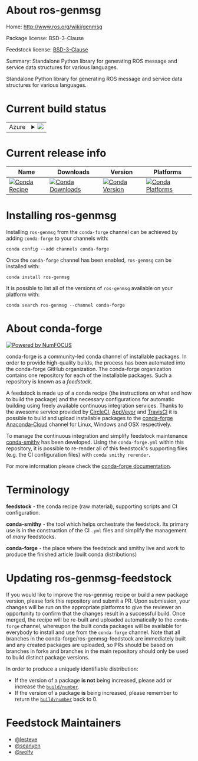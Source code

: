 About ros-genmsg
================

Home: http://www.ros.org/wiki/genmsg

Package license: BSD-3-Clause

Feedstock license: [BSD-3-Clause](https://github.com/conda-forge/ros-genmsg-feedstock/blob/master/LICENSE.txt)

Summary: Standalone Python library for generating ROS message and service data structures for various languages.


Standalone Python library for generating ROS message and service data
structures for various languages.


Current build status
====================


<table>
    
  <tr>
    <td>Azure</td>
    <td>
      <details>
        <summary>
          <a href="https://dev.azure.com/conda-forge/feedstock-builds/_build/latest?definitionId=8151&branchName=master">
            <img src="https://dev.azure.com/conda-forge/feedstock-builds/_apis/build/status/ros-genmsg-feedstock?branchName=master">
          </a>
        </summary>
        <table>
          <thead><tr><th>Variant</th><th>Status</th></tr></thead>
          <tbody><tr>
              <td>linux_64_c_compiler_version7cxx_compiler_version7python3.6.____cpython</td>
              <td>
                <a href="https://dev.azure.com/conda-forge/feedstock-builds/_build/latest?definitionId=8151&branchName=master">
                  <img src="https://dev.azure.com/conda-forge/feedstock-builds/_apis/build/status/ros-genmsg-feedstock?branchName=master&jobName=linux&configuration=linux_64_c_compiler_version7cxx_compiler_version7python3.6.____cpython" alt="variant">
                </a>
              </td>
            </tr><tr>
              <td>linux_64_c_compiler_version7cxx_compiler_version7python3.7.____cpython</td>
              <td>
                <a href="https://dev.azure.com/conda-forge/feedstock-builds/_build/latest?definitionId=8151&branchName=master">
                  <img src="https://dev.azure.com/conda-forge/feedstock-builds/_apis/build/status/ros-genmsg-feedstock?branchName=master&jobName=linux&configuration=linux_64_c_compiler_version7cxx_compiler_version7python3.7.____cpython" alt="variant">
                </a>
              </td>
            </tr><tr>
              <td>linux_64_c_compiler_version7cxx_compiler_version7python3.8.____cpython</td>
              <td>
                <a href="https://dev.azure.com/conda-forge/feedstock-builds/_build/latest?definitionId=8151&branchName=master">
                  <img src="https://dev.azure.com/conda-forge/feedstock-builds/_apis/build/status/ros-genmsg-feedstock?branchName=master&jobName=linux&configuration=linux_64_c_compiler_version7cxx_compiler_version7python3.8.____cpython" alt="variant">
                </a>
              </td>
            </tr><tr>
              <td>linux_64_c_compiler_version7cxx_compiler_version7python3.9.____cpython</td>
              <td>
                <a href="https://dev.azure.com/conda-forge/feedstock-builds/_build/latest?definitionId=8151&branchName=master">
                  <img src="https://dev.azure.com/conda-forge/feedstock-builds/_apis/build/status/ros-genmsg-feedstock?branchName=master&jobName=linux&configuration=linux_64_c_compiler_version7cxx_compiler_version7python3.9.____cpython" alt="variant">
                </a>
              </td>
            </tr><tr>
              <td>osx_64_c_compiler_version10cxx_compiler_version10python3.6.____cpython</td>
              <td>
                <a href="https://dev.azure.com/conda-forge/feedstock-builds/_build/latest?definitionId=8151&branchName=master">
                  <img src="https://dev.azure.com/conda-forge/feedstock-builds/_apis/build/status/ros-genmsg-feedstock?branchName=master&jobName=osx&configuration=osx_64_c_compiler_version10cxx_compiler_version10python3.6.____cpython" alt="variant">
                </a>
              </td>
            </tr><tr>
              <td>osx_64_c_compiler_version10cxx_compiler_version10python3.7.____cpython</td>
              <td>
                <a href="https://dev.azure.com/conda-forge/feedstock-builds/_build/latest?definitionId=8151&branchName=master">
                  <img src="https://dev.azure.com/conda-forge/feedstock-builds/_apis/build/status/ros-genmsg-feedstock?branchName=master&jobName=osx&configuration=osx_64_c_compiler_version10cxx_compiler_version10python3.7.____cpython" alt="variant">
                </a>
              </td>
            </tr><tr>
              <td>osx_64_c_compiler_version10cxx_compiler_version10python3.8.____cpython</td>
              <td>
                <a href="https://dev.azure.com/conda-forge/feedstock-builds/_build/latest?definitionId=8151&branchName=master">
                  <img src="https://dev.azure.com/conda-forge/feedstock-builds/_apis/build/status/ros-genmsg-feedstock?branchName=master&jobName=osx&configuration=osx_64_c_compiler_version10cxx_compiler_version10python3.8.____cpython" alt="variant">
                </a>
              </td>
            </tr><tr>
              <td>osx_64_c_compiler_version10cxx_compiler_version10python3.9.____cpython</td>
              <td>
                <a href="https://dev.azure.com/conda-forge/feedstock-builds/_build/latest?definitionId=8151&branchName=master">
                  <img src="https://dev.azure.com/conda-forge/feedstock-builds/_apis/build/status/ros-genmsg-feedstock?branchName=master&jobName=osx&configuration=osx_64_c_compiler_version10cxx_compiler_version10python3.9.____cpython" alt="variant">
                </a>
              </td>
            </tr>
          </tbody>
        </table>
      </details>
    </td>
  </tr>
</table>

Current release info
====================

| Name | Downloads | Version | Platforms |
| --- | --- | --- | --- |
| [![Conda Recipe](https://img.shields.io/badge/recipe-ros--genmsg-green.svg)](https://anaconda.org/conda-forge/ros-genmsg) | [![Conda Downloads](https://img.shields.io/conda/dn/conda-forge/ros-genmsg.svg)](https://anaconda.org/conda-forge/ros-genmsg) | [![Conda Version](https://img.shields.io/conda/vn/conda-forge/ros-genmsg.svg)](https://anaconda.org/conda-forge/ros-genmsg) | [![Conda Platforms](https://img.shields.io/conda/pn/conda-forge/ros-genmsg.svg)](https://anaconda.org/conda-forge/ros-genmsg) |

Installing ros-genmsg
=====================

Installing `ros-genmsg` from the `conda-forge` channel can be achieved by adding `conda-forge` to your channels with:

```
conda config --add channels conda-forge
```

Once the `conda-forge` channel has been enabled, `ros-genmsg` can be installed with:

```
conda install ros-genmsg
```

It is possible to list all of the versions of `ros-genmsg` available on your platform with:

```
conda search ros-genmsg --channel conda-forge
```


About conda-forge
=================

[![Powered by NumFOCUS](https://img.shields.io/badge/powered%20by-NumFOCUS-orange.svg?style=flat&colorA=E1523D&colorB=007D8A)](http://numfocus.org)

conda-forge is a community-led conda channel of installable packages.
In order to provide high-quality builds, the process has been automated into the
conda-forge GitHub organization. The conda-forge organization contains one repository
for each of the installable packages. Such a repository is known as a *feedstock*.

A feedstock is made up of a conda recipe (the instructions on what and how to build
the package) and the necessary configurations for automatic building using freely
available continuous integration services. Thanks to the awesome service provided by
[CircleCI](https://circleci.com/), [AppVeyor](https://www.appveyor.com/)
and [TravisCI](https://travis-ci.com/) it is possible to build and upload installable
packages to the [conda-forge](https://anaconda.org/conda-forge)
[Anaconda-Cloud](https://anaconda.org/) channel for Linux, Windows and OSX respectively.

To manage the continuous integration and simplify feedstock maintenance
[conda-smithy](https://github.com/conda-forge/conda-smithy) has been developed.
Using the ``conda-forge.yml`` within this repository, it is possible to re-render all of
this feedstock's supporting files (e.g. the CI configuration files) with ``conda smithy rerender``.

For more information please check the [conda-forge documentation](https://conda-forge.org/docs/).

Terminology
===========

**feedstock** - the conda recipe (raw material), supporting scripts and CI configuration.

**conda-smithy** - the tool which helps orchestrate the feedstock.
                   Its primary use is in the construction of the CI ``.yml`` files
                   and simplify the management of *many* feedstocks.

**conda-forge** - the place where the feedstock and smithy live and work to
                  produce the finished article (built conda distributions)


Updating ros-genmsg-feedstock
=============================

If you would like to improve the ros-genmsg recipe or build a new
package version, please fork this repository and submit a PR. Upon submission,
your changes will be run on the appropriate platforms to give the reviewer an
opportunity to confirm that the changes result in a successful build. Once
merged, the recipe will be re-built and uploaded automatically to the
`conda-forge` channel, whereupon the built conda packages will be available for
everybody to install and use from the `conda-forge` channel.
Note that all branches in the conda-forge/ros-genmsg-feedstock are
immediately built and any created packages are uploaded, so PRs should be based
on branches in forks and branches in the main repository should only be used to
build distinct package versions.

In order to produce a uniquely identifiable distribution:
 * If the version of a package **is not** being increased, please add or increase
   the [``build/number``](https://conda.io/docs/user-guide/tasks/build-packages/define-metadata.html#build-number-and-string).
 * If the version of a package **is** being increased, please remember to return
   the [``build/number``](https://conda.io/docs/user-guide/tasks/build-packages/define-metadata.html#build-number-and-string)
   back to 0.

Feedstock Maintainers
=====================

* [@lesteve](https://github.com/lesteve/)
* [@seanyen](https://github.com/seanyen/)
* [@wolfv](https://github.com/wolfv/)

